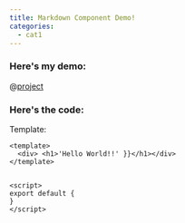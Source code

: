 ```yaml
---
title: Markdown Component Demo!
categories:
  - cat1
---
```


### Here's my demo:

@[project]()

### Here's the code:

Template:

```
<template>
  <div> <h1>'Hello World!!' }}</h1></div>
</template>


<script>
export default {
}
</script>
```
